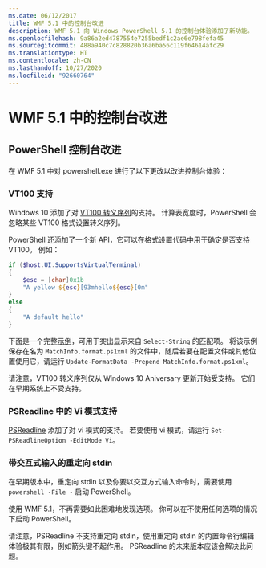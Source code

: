 ```yaml
---
ms.date: 06/12/2017
title: WMF 5.1 中的控制台改进
description: WMF 5.1 向 Windows PowerShell 5.1 的控制台体验添加了新功能。
ms.openlocfilehash: 9a86a2ed4787554e7255bedf1c2ae6e798fefa45
ms.sourcegitcommit: 488a940c7c828820b36a6ba56c119f64614afc29
ms.translationtype: HT
ms.contentlocale: zh-CN
ms.lasthandoff: 10/27/2020
ms.locfileid: "92660764"
---
```

# <a name="console-improvements-in-wmf-51"></a>WMF 5.1 中的控制台改进

## <a name="powershell-console-improvements"></a>PowerShell 控制台改进

在 WMF 5.1 中对 powershell.exe 进行了以下更改以改进控制台体验：

### <a name="vt100-support"></a>VT100 支持

Windows 10 添加了对 [VT100 转义序列](/windows/console/console-virtual-terminal-sequences)的支持。
计算表宽度时，PowerShell 会忽略某些 VT100 格式设置转义序列。

PowerShell 还添加了一个新 API，它可以在格式设置代码中用于确定是否支持 VT100。 例如：

```powershell
if ($host.UI.SupportsVirtualTerminal)
{
    $esc = [char]0x1b
    "A yellow ${esc}[93mhello${esc}[0m"
}
else
{
    "A default hello"
}
```

下面是一个完整[示例](https://gist.github.com/lzybkr/dcb973dccd54900b67783c48083c28f7)，可用于突出显示来自 `Select-String` 的匹配项。 将该示例保存在名为 `MatchInfo.format.ps1xml` 的文件中，随后若要在配置文件或其他位置使用它，请运行 `Update-FormatData -Prepend MatchInfo.format.ps1xml`。

请注意，VT100 转义序列仅从 Windows 10 Aniversary 更新开始受支持。
它们在早期系统上不受支持。

### <a name="vi-mode-support-in-psreadline"></a>PSReadline 中的 Vi 模式支持

[PSReadline](https://github.com/PowerShell/PSReadLine) 添加了对 vi 模式的支持。 若要使用 vi 模式，请运行 `Set-PSReadlineOption -EditMode Vi`。

### <a name="redirected-stdin-with-interactive-input"></a>带交互式输入的重定向 stdin

在早期版本中，重定向 stdin 以及你要以交互方式输入命令时，需要使用 `powershell -File -` 启动 PowerShell。

使用 WMF 5.1，不再需要如此困难地发现选项。 你可以在不使用任何选项的情况下启动 PowerShell。

请注意，PSReadline 不支持重定向 stdin，使用重定向 stdin 的内置命令行编辑体验极其有限，例如箭头键不起作用。 PSReadline 的未来版本应该会解决此问题。
